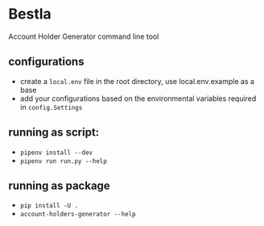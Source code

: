 # Bestla

Account Holder Generator command line tool

## configurations

- create a `local.env` file in the root directory, use local.env.example as a base
- add your configurations based on the environmental variables required in `config.Settings`

## running as script:
- `pipenv install --dev`
- `pipenv run run.py --help`

## running as package
- `pip install -U .`
- `account-holders-generator --help`
